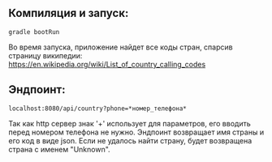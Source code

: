 ## Компиляция и запуск:
```
gradle bootRun
```
Во время запуска, приложение найдет все коды стран, спарсив страницу википедии:
https://en.wikipedia.org/wiki/List_of_country_calling_codes


## Эндпоинт:
```
localhost:8080/api/country?phone=*номер_телефона*
```
Так как http сервер знак '+' использует для параметров, его вводить перед номером телефона не нужно.
Эндпоинт возвращает имя страны и его код в виде json. Если не удалось найти страну, будет возвращена страна с именем "Unknown".